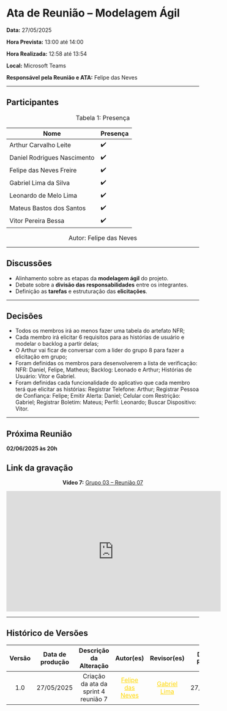 # Ata de Reunião – Modelagem Ágil

**Data:** 27/05/2025  

**Hora Prevista:** 13:00 até 14:00  

**Hora Realizada:** 12:58 até 13:54  

**Local:** Microsoft Teams  

**Responsável pela Reunião e ATA:** Felipe das Neves

---

## Participantes

<font size="3"><p style="text-align: center">Tabela 1: Presença</p></font>



| Nome            | Presença |
|-----------------|----------|
| Arthur Carvalho Leite       | ✔️    |
| Daniel Rodrigues Nascimento | ✔️    |
| Felipe das Neves Freire     | ✔️    |
| Gabriel Lima da Silva       | ✔️    |
| Leonardo de Melo Lima       | ✔️    |
| Mateus Bastos dos Santos    | ✔️    |
| Vitor Pereira Bessa         | ✔️    |



<font size="3"><p style="text-align: center">Autor: Felipe das Neves</p></font>

---

## Discussões

- Alinhamento sobre as etapas da **modelagem ágil** do projeto.
- Debate sobre a **divisão das responsabilidades** entre os integrantes.
- Definição as **tarefas** e estruturação das **elicitações**.

---

## Decisões

- Todos os membros irá ao menos fazer uma tabela do artefato NFR;
- Cada membro irá elicitar 6 requisitos para as histórias de usuário e modelar o backlog a partir delas;
- O Arthur vai ficar de conversar com a lider do grupo 8 para fazer a elicitação em grupo;
- Foram definidas os membros para desenvolverem a lista de verificação: NFR: Daniel, Felipe, Matheus;
Backlog: Leonado e Arthur; Histórias de Usuário: Vitor e Gabriel.
- Foram definidas cada funcionalidade do aplicativo que cada membro terá que elicitar as histórias: Registrar Telefone: Arthur; Registrar Pessoa de Confiança: Felipe; Emitir Alerta: Daniel; Celular com Restrição: Gabriel; Registrar Boletim: Mateus; Perfil: Leonardo; Buscar Dispositivo: Vitor.

---

## Próxima Reunião
**02/06/2025 às 20h**


## Link da gravação

<div style="text-align: center;">
  <p><strong>Vídeo 7:</strong> 
    <a href="https://www.youtube.com/watch?v=Fr0reSfi_bU">Grupo 03 – Reunião 07</a>
  </p>
  <iframe 
    width="560" 
    height="315" 
    src="https://www.youtube.com/embed/Fr0reSfi_bU" 
    frameborder="0" 
    allow="accelerometer; autoplay; clipboard-write; encrypted-media; gyroscope; picture-in-picture" 
    allowfullscreen>
  </iframe>
</div>



---

## Histórico de Versões

| Versão | Data de produção   | Descrição da Alteração                               | Autor(es)             | Revisor(es)      |Data de Revisão |
| :----: | :----------------: | :--------------------------------------------------: | :-------------------: | :-------------:  |  :-----------: |
| 1.0    | 27/05/2025 | Criação da ata da sprint 4 reunião 7   | <a style="color:gold;" href="https://github.com/FelipeFreire-gf" target="_blank">Felipe das Neves</a> | <a style="color:gold;" href="https://github.com/gabriel-lima258" target="_blank">Gabriel Lima</a> | 27/05/2025|